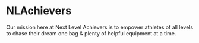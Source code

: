 # NLAchievers
Our mission here at Next Level Achievers is to empower athletes of all levels to chase their dream one bag &amp; plenty of helpful equipment at a time. 
